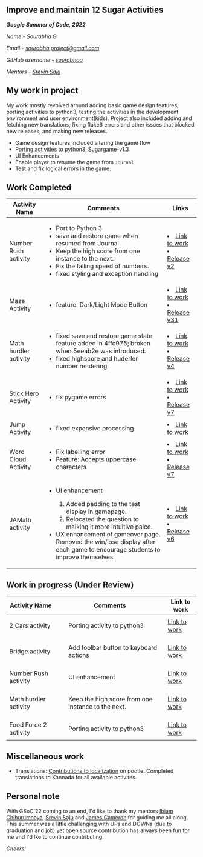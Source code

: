 Improve and maintain 12 Sugar Activities
--------------------------
***Google Summer of Code, 2022***

*Name - Sourabha G*

*Email - sourabha.project@gmail.com*

*GitHub username - [sourabhaa](https://github.com/sourabhaa/)*

*Mentors -  [Srevin Saju](https://github.com/srevinsaju)*
## My work in project

My work mostly revolved around adding basic game design features, porting activities to python3, testing the activities in the development environment and user environment(kids). Project also included adding and fetching new translations, fixing flake8 errors and other issues that blocked new releases, and making new releases.<ul><li>Game design features included altering the game flow <li>Porting activities to python3, Sugargame-v1.3</li><li>UI Enhancements</li><li>Enable player to resume the game from `Journal`</li><li>Test and fix logical errors in the game.</li></ul>
## Work Completed


|   Activity Name   |           Comments           | Links|
|-------------------|------------------------------|-----------------|
  | Number Rush activity |<ul><li>Port to Python 3</li><li>save and restore game when resumed from Journal</li><li> Keep the high score from one instance to the next.</li><li> Fix the falling speed of numbers.</li><li>fixed styling and exception handling</li>|<li>[Link to work](https://github.com/sugarlabs/numberrush-activity/commits/master)</li> <li> [Release v2](https://github.com/sugarlabs/recall/commit/63078f026b8252f4bcba7a0ac960da0d4f5f106a) </li>|
  | Maze Activity |<ul><li>feature: Dark/Light Mode Button </li></ul>|<li> [Link to work](https://github.com/sugarlabs/maze-activity/commits/master)</li><li>[Release v31](https://github.com/sugarlabs/maze-activity/commit/9618e80d14165adb9f26cb73d29498ae56132062)|
  | Math hurdler activity |<ul><li>fixed save and restore game state feature added in 4ffc975; broken when 5eeab2e was introduced.</li><li>fixed highscore and huderler number rendering</li></ul>|<li> [Link to work](https://github.com/sugarlabs/math-hurdler/commits/master)</li><li>[Release v4]( )</li>|
  | Stick Hero Activity |<ul><li>fix pygame errors</li></ul>|<li> [Link to work](https://github.com/sugarlabs/stick-hero-activity/pulls?q=is%3Apr+is%3Aclosed)</li><li>[Release v7](https://github.com/sugarlabs/stick-hero-activity/commit/8a863869ad43b76c4159308ec8c0687af5e91b45) |
  | Jump Activity |<ul><li>fixed expensive processing</li></ul>|<li> [Link to work](https://github.com/sugarlabs/jump/commits/master)</li>|
  | Word Cloud Activity |<ul><li>Fix labelling error </li><li>Feature: Accepts uppercase characters</li> </ul> |<li> [Link to work](https://github.com/sugarlabs/wordcloud/commits/master)</li> <li>[Release v7](https://github.com/sugarlabs/wordcloud/commit/bb7ce80666e6b1b4d45a615d1a0714fff669dca0)</li>|
  | JAMath activity |<ul> <li>UI enhancement </li><ol> <li>Added padding to the test display in gamepage.</li> <li>Relocated the question to maiking it more intuitive palce. </li> </ol><li>UX enhancement of gameover page. Removed the win/lose display after each game to encourage students to improve themselves.</li></ul>|<li> [Link to work](https://github.com/sugarlabs/jamath-activity/commits/master) </li> <li>[Release v6](https://github.com/sugarlabs/jamath-activity/commit/6f6b6b8a310f0286964f385c41a9aa33f129033b) </li>|


## Work in progress (Under Review)

|   Activity Name   |           Comments           |      Link to work      |
|-------------------|------------------------------|------------------------|
  |2 Cars activity|<ul>Porting activity to python3 </ul> |[Link to work]( https://github.com/sugarlabs/2-cars-activity/pull/10)|
  |Bridge activity | <ul> Add toolbar button to keyboard actions </ul> | [Link to work](https://github.com/sugarlabs/Bridge/pull/32) </li>|
  |Number Rush activity|<ul> UI enhancement </ul> | [Link to work](https://github.com/sugarlabs/numberrush-activity/pull/7)
  |Math hurdler activity |<ul>Keep the high score from one instance to the next.</ul> | [Link to work](https://github.com/sugarlabs/math-hurdler/pull/12)
  |Food Force 2 activity | <ul>Porting activity to python3 </ul> | [Link to work](https://github.com/sugarlabs/foodforce2-activity/pull/3) </li>|


## Miscellaneous work

- Translations: [Contributions to localization](https://translate.sugarlabs.org/accounts/Sou_G/) on pootle. Completed translations to Kannada for all available activites.


## Personal note

With GSoC'22 coming to an end, I'd like to thank my mentors [Ibiam Chihurumnaya](https://github.com/chimosky/), [Srevin Saju](https://github.com/srevinsaju) and [James Cameron](https://github.com/quozl) for guiding me all along. This summer was a little challenging with UPs and DOWNs (due to graduation and job) yet open source contribution has always been fun for me and I'd lke to continue contributing.

*Cheers!*
